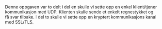 Denne oppgaven var to delt i del en skulle vi sette opp en enkel klient/tjener kommunikasjon med UDP. Klienten skulle sende et enkelt regnestykket og få svar tilbake.
I del to skulle vi sette opp en kryptert kommunikasjons kanal med SSL/TLS.
